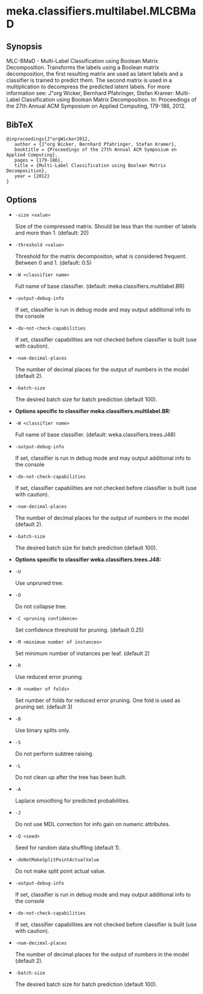 # meka.classifiers.multilabel.MLCBMaD

## Synopsis
MLC-BMaD - Multi-Label Classification using Boolean Matrix Decomposition. Transforms the labels using a Boolean matrix decomposition, the first resulting matrix are used as latent labels and a classifier is trained to predict them. The second matrix is used in a multiplication to decompress the predicted latent labels.
For more information see:
J"org Wicker, Bernhard Pfahringer, Stefan Kramer: Multi-Label Classification using Boolean Matrix Decomposition. In: Proceedings of the 27th Annual ACM Symposium on Applied Computing, 179-186, 2012.

## BibTeX
```
@inproceedings{J"orgWicker2012,
   author = {J"org Wicker, Bernhard Pfahringer, Stefan Kramer},
   booktitle = {Proceedings of the 27th Annual ACM Symposium on Applied Computing},
   pages = {179-186},
   title = {Multi-Label Classification using Boolean Matrix Decomposition},
   year = {2012}
}
```
## Options
* `-size <value>`

    Size of the compressed matrix. Should be
    less than the number of labels and more than 1.
    (default: 20)

* `-threshold <value>`

    Threshold for the matrix decompositon, what is considered frequent.
    Between 0 and 1.
    (default: 0.5)

* `-W <classifier name>`

    Full name of base classifier.
    (default: meka.classifiers.multilabel.BR)

* `-output-debug-info`

    If set, classifier is run in debug mode and
    may output additional info to the console

* `-do-not-check-capabilities`

    If set, classifier capabilities are not checked before classifier is built
    (use with caution).

* `-num-decimal-places`

    The number of decimal places for the output of numbers in the model (default 2).

* `-batch-size`

    The desired batch size for batch prediction  (default 100).

* **Options specific to classifier meka.classifiers.multilabel.BR:**

* `-W <classifier name>`

    Full name of base classifier.
    (default: weka.classifiers.trees.J48)

* `-output-debug-info`

    If set, classifier is run in debug mode and
    may output additional info to the console

* `-do-not-check-capabilities`

    If set, classifier capabilities are not checked before classifier is built
    (use with caution).

* `-num-decimal-places`

    The number of decimal places for the output of numbers in the model (default 2).

* `-batch-size`

    The desired batch size for batch prediction  (default 100).

* **Options specific to classifier weka.classifiers.trees.J48:**

* `-U`

    Use unpruned tree.

* `-O`

    Do not collapse tree.

* `-C <pruning confidence>`

    Set confidence threshold for pruning.
    (default 0.25)

* `-M <minimum number of instances>`

    Set minimum number of instances per leaf.
    (default 2)

* `-R`

    Use reduced error pruning.

* `-N <number of folds>`

    Set number of folds for reduced error
    pruning. One fold is used as pruning set.
    (default 3)

* `-B`

    Use binary splits only.

* `-S`

    Do not perform subtree raising.

* `-L`

    Do not clean up after the tree has been built.

* `-A`

    Laplace smoothing for predicted probabilities.

* `-J`

    Do not use MDL correction for info gain on numeric attributes.

* `-Q <seed>`

    Seed for random data shuffling (default 1).

* `-doNotMakeSplitPointActualValue`

    Do not make split point actual value.

* `-output-debug-info`

    If set, classifier is run in debug mode and
    may output additional info to the console

* `-do-not-check-capabilities`

    If set, classifier capabilities are not checked before classifier is built
    (use with caution).

* `-num-decimal-places`

    The number of decimal places for the output of numbers in the model (default 2).

* `-batch-size`

    The desired batch size for batch prediction  (default 100).
